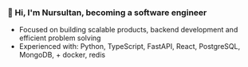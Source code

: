

### 🌉 Hi, I'm Nursultan, becoming a software engineer
- Focused on building scalable products, backend development and efficient problem solving 
- Experienced with: Python, TypeScript, FastAPI, React, PostgreSQL, MongoDB, + docker, redis


